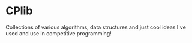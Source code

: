 # CPlib
Collections of various algorithms, data structures and just cool ideas I've used and use in competitive programming!
